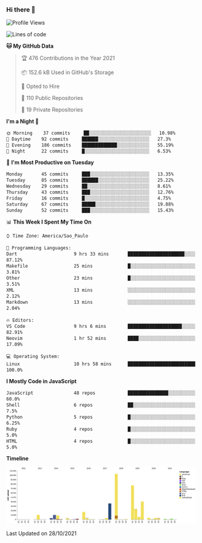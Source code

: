### Hi there 👋

<!--START_SECTION:waka-->
![Profile Views](http://img.shields.io/badge/Profile%20Views-17-blue)

![Lines of code](https://img.shields.io/badge/From%20Hello%20World%20I%27ve%20Written-366673%20lines%20of%20code-blue)

**🐱 My GitHub Data** 

> 🏆 476 Contributions in the Year 2021
 > 
> 📦 152.6 kB Used in GitHub's Storage 
 > 
> 💼 Opted to Hire
 > 
> 📜 110 Public Repositories 
 > 
> 🔑 19 Private Repositories  
 > 
**I'm a Night 🦉** 

```text
🌞 Morning    37 commits     ██░░░░░░░░░░░░░░░░░░░░░░░   10.98% 
🌆 Daytime    92 commits     ██████░░░░░░░░░░░░░░░░░░░   27.3% 
🌃 Evening    186 commits    █████████████░░░░░░░░░░░░   55.19% 
🌙 Night      22 commits     █░░░░░░░░░░░░░░░░░░░░░░░░   6.53%

```
📅 **I'm Most Productive on Tuesday** 

```text
Monday       45 commits     ███░░░░░░░░░░░░░░░░░░░░░░   13.35% 
Tuesday      85 commits     ██████░░░░░░░░░░░░░░░░░░░   25.22% 
Wednesday    29 commits     ██░░░░░░░░░░░░░░░░░░░░░░░   8.61% 
Thursday     43 commits     ███░░░░░░░░░░░░░░░░░░░░░░   12.76% 
Friday       16 commits     █░░░░░░░░░░░░░░░░░░░░░░░░   4.75% 
Saturday     67 commits     █████░░░░░░░░░░░░░░░░░░░░   19.88% 
Sunday       52 commits     ███░░░░░░░░░░░░░░░░░░░░░░   15.43%

```


📊 **This Week I Spent My Time On** 

```text
⌚︎ Time Zone: America/Sao_Paulo

💬 Programming Languages: 
Dart                     9 hrs 33 mins       █████████████████████░░░░   87.12% 
Makefile                 25 mins             █░░░░░░░░░░░░░░░░░░░░░░░░   3.81% 
Other                    23 mins             █░░░░░░░░░░░░░░░░░░░░░░░░   3.51% 
XML                      13 mins             ░░░░░░░░░░░░░░░░░░░░░░░░░   2.12% 
Markdown                 13 mins             ░░░░░░░░░░░░░░░░░░░░░░░░░   2.04%

🔥 Editors: 
VS Code                  9 hrs 6 mins        ████████████████████░░░░░   82.91% 
Neovim                   1 hr 52 mins        ████░░░░░░░░░░░░░░░░░░░░░   17.09%

💻 Operating System: 
Linux                    10 hrs 58 mins      █████████████████████████   100.0%

```

**I Mostly Code in JavaScript** 

```text
JavaScript               48 repos            ███████████████░░░░░░░░░░   60.0% 
Shell                    6 repos             ██░░░░░░░░░░░░░░░░░░░░░░░   7.5% 
Python                   5 repos             █░░░░░░░░░░░░░░░░░░░░░░░░   6.25% 
Ruby                     4 repos             █░░░░░░░░░░░░░░░░░░░░░░░░   5.0% 
HTML                     4 repos             █░░░░░░░░░░░░░░░░░░░░░░░░   5.0%

```


**Timeline**

![Chart not found](https://raw.githubusercontent.com/jampow/jampow/master/charts/bar_graph.png) 


 Last Updated on 28/10/2021
<!--END_SECTION:waka-->
